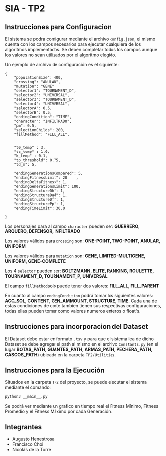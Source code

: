 # SIA - TP2

## Instrucciones para Configuracion

El sistema se podra configurar mediante el archivo `config.json`, el mismo cuenta con los campos necesarios para ejecutar cualquiera de los algoritmos implementados. Se deben completar todos los campos aunque los valores no sean utilizados por el algoritmo elegido.

Un ejemplo de archivo de configuración es el siguiente:
```
{
    "populationSize": 400,
    "crossing": "ANULAR",
    "mutation": "GENE",
    "selector1": "TOURNAMENT_D",
    "selector2": "UNIVERSAL",
    "selector3": "TOURNAMENT_D",
    "selector4": "UNIVERSAL",
    "selectorA": 0.5,
    "selectorB": 0.5,
    "endingCondition": "TIME",
    "character": "INFILTRADO",
    "pm": 0.5,
    "selectionChilds": 200,
    "fillMethod": "FILL_ALL",


    "t0_temp" : 3,
    "tc_temp" : 1.0,
    "k_temp" : 0.1,
    "tp_threshold": 0.75,
    "td_m": 5,

    "endingGenerationsCompared": 5,  
    "endingFitnessLimit": 20    ,
    "endingDeltaFitness": 1,
    "endingGenerationsLimit": 100,
    "endingStructureDh": 1,
    "endingStructureDad": 1,
    "endingStructureDf": 1,
    "endingStructurePp": 1,
    "endingTimeLimit": 30.0

}
```

Los personajes para al campo `character` pueden ser: **GUERRERO, ARQUERO, DEFENSOR, INFILTRADO**

Los valores válidos para `crossing` son: **ONE-POINT, TWO-POINT, ANULAR, UNIFORM**

Los valores válidos para `mutation` son: **GENE, LIMITED-MULTIGENE, UNIFORM, GENE-COMPLETE**

Los 4 `selector` pueden ser: **BOLTZMANN, ELITE, RANKING, ROULETTE, TOURNAMENT_D, TOURNAMENT_P, UNIVERSAL**

El campo `fillMethod`solo puede tener dos valores: **FILL_ALL, FILL_PARENT**

En cuanto al campo `endingCondition` podrá tomar los siguientes valores: **ACC_SOL, CONTENT, GEN_AMMOUNT, STRUCTURE, TIME**.
Cada una de estas condiciones de corte tambien tienen sus respectivas configuraciones, todas ellas pueden tomar como valores numeros enteros o float's.

## Instrucciones para incorporacion del Dataset

El Dataset debe estar en formato `.tsv` y para que el sistema lea de dicho Dataset se debe agregar el path al mismo en el archivo `Constants.py` (en el lugar **BOTAS_PATH, GUANTES_PATH, ARMAS_PATH, PECHERA_PATH, CASCOS_PATH**) ubicado en la carpeta `TP2/Utilities`.

## Instrucciones para la Ejecución

Situados en la carpeta `TP2` del proyecto, se puede ejecutar el sistema mediante el comando:

```bash
python3 __main__.py
```

Se podrá ver mediante un grafico en tiempo real el Fitness Mínimo, Fitness Promedio y el Fitness Máximo por cada Generación.


## Integrantes
- Augusto Henestrosa
- Francisco Choi
- Nicolás de la Torre